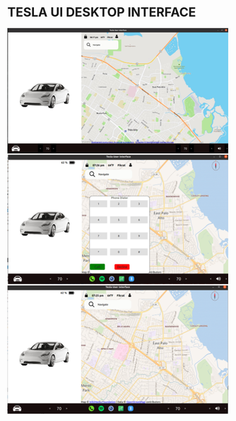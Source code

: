# TESLA UI DESKTOP INTERFACE

<img src="tesla.jpg" width="500"/> <img src="tesla ui 2.png" width="500"/> 
<img src="tesla ui.png" width="500"/>
